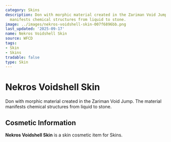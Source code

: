 ```yaml
---
category: Skins
description: Don with morphic material created in the Zariman Void Jump. The material
  manifests chemical structures from liquid to stone.
image: ../images/nekros-voidshell-skin-007f6896bb.png
last_updated: '2025-09-17'
name: Nekros Voidshell Skin
source: WFCD
tags:
- Skin
- Skins
tradable: false
type: Skin
---
```


# Nekros Voidshell Skin

Don with morphic material created in the Zariman Void Jump. The material manifests chemical structures from liquid to stone.

## Cosmetic Information

**Nekros Voidshell Skin** is a skin cosmetic item for Skins.

